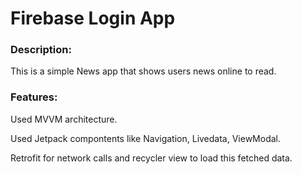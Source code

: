 # **Firebase Login App**

### Description:
This is a simple News app that shows users news online to read.

### Features:
Used MVVM architecture.

Used Jetpack compontents like Navigation, Livedata, ViewModal.

Retrofit for network calls and recycler view to load this fetched data.
